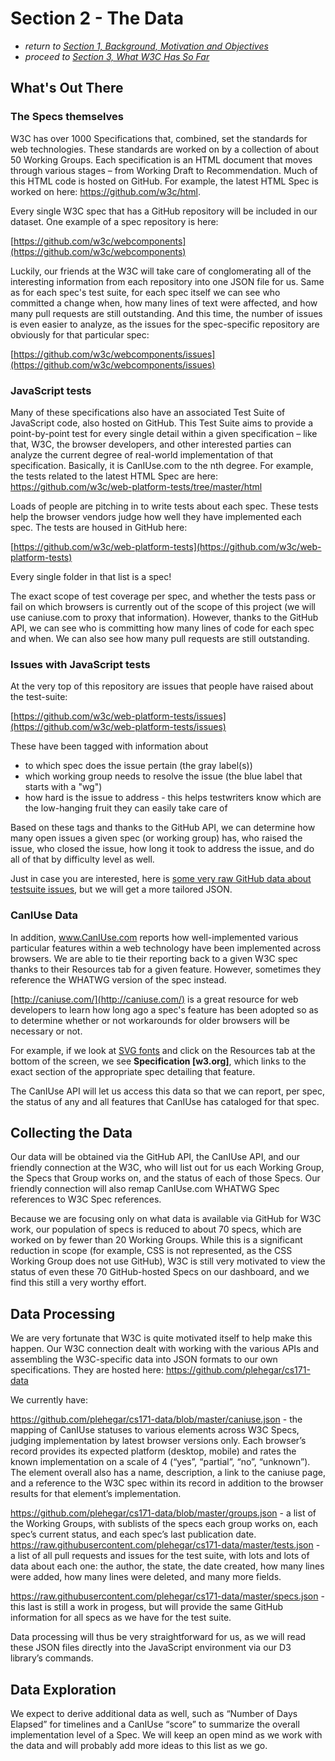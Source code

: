 # Section 2 - The Data

* *return to [Section 1, Background, Motivation and Objectives](background.md)*
* *proceed to [Section 3, What W3C Has So Far](existing.md)*

## What's Out There

### The Specs themselves

W3C has over 1000 Specifications that, combined, set the standards for web technologies.  These standards are worked on by a collection of about 50 Working Groups.  Each specification is an HTML document that moves through various stages – from Working Draft to Recommendation.  Much of this HTML code is hosted on GitHub.  For example, the latest HTML Spec is worked on here:  https://github.com/w3c/html.

Every single W3C spec that has a GitHub repository will be included in our dataset.  One example of a spec repository is here:

[https://github.com/w3c/webcomponents](https://github.com/w3c/webcomponents)

Luckily, our friends at the W3C will take care of conglomerating all of the interesting information from each repository into one JSON file for us.  Same as for each spec's test suite, for each spec itself we can see who committed a change when, how many lines of text were affected, and how many pull requests are still outstanding.  And this time, the number of issues is even easier to analyze, as the issues for the spec-specific repository are obviously for that particular spec:

[https://github.com/w3c/webcomponents/issues](https://github.com/w3c/webcomponents/issues)


### JavaScript tests

Many of these specifications also have an associated Test Suite of JavaScript code, also hosted on GitHub.  This Test Suite aims to provide a point-by-point test for every single detail within a given specification – like that, W3C, the browser developers, and other interested parties can analyze the current degree of real-world implementation of that specification.  Basically, it is CanIUse.com to the nth degree.  For example, the tests related to the latest HTML Spec are here:  https://github.com/w3c/web-platform-tests/tree/master/html

Loads of people are pitching in to write tests about each spec.  These tests help the browser vendors judge how well they have implemented each spec.  The tests are housed in GitHub here:

[https://github.com/w3c/web-platform-tests](https://github.com/w3c/web-platform-tests)

Every single folder in that list is a spec!

The exact scope of test coverage per spec, and whether the tests pass or fail on which browsers is currently out of the scope of this project (we will use caniuse.com to proxy that information).  However, thanks to the GitHub API, we can see who is committing how many lines of code for each spec and when.  We can also see how many pull requests are still outstanding.

### Issues with JavaScript tests

At the very top of this repository are issues that people have raised about the test-suite:

[https://github.com/w3c/web-platform-tests/issues](https://github.com/w3c/web-platform-tests/issues)

These have been tagged with information about
- to which spec does the issue pertain (the gray label(s))
- which working group needs to resolve the issue (the blue label that starts with a "wg")
- how hard is the issue to address - this helps testwriters know which are the low-hanging fruit they can easily take care of

Based on these tags and thanks to the GitHub API, we can determine how many open issues a given spec (or working group) has, who raised the issue, who closed the issue, how long it took to address the issue, and do all of that by difficulty level as well.

Just in case you are interested, here is [some very raw GitHub data about testsuite issues](sample_data/wpt-issues.json), but we will get a more tailored JSON.


### CanIUse Data

In addition, www.CanIUse.com reports how well-implemented various particular features within a web technology have been implemented across browsers.  We are able to tie their reporting back to a given W3C spec thanks to their Resources tab for a given feature.  However, sometimes they reference the WHATWG version of the spec instead.

[http://caniuse.com/](http://caniuse.com/) is a great resource for web developers to learn how long ago a spec's feature has been adopted so as to determine whether or not workarounds for older browsers will be necessary or not.

For example, if we look at [SVG fonts](http://caniuse.com/#feat=svg-fonts) and click on the Resources tab at the bottom of the screen, we see **Specification [w3.org]**, which links to the exact section of the appropriate spec detailing that feature.

The CanIUse API will let us access this data so that we can report, per spec, the status of any and all features that CanIUse has cataloged for that spec.


## Collecting the Data

Our data will be obtained via the GitHub API, the CanIUse API, and our friendly connection at the W3C, who will list out for us each Working Group, the Specs that Group works on, and the status of each of those Specs.  Our friendly connection will also remap CanIUse.com WHATWG Spec references to W3C Spec references.

Because we are focusing only on what data is available via GitHub for W3C work, our population of specs is reduced to about 70 specs, which are worked on by fewer than 20 Working Groups.  While this is a significant reduction in scope (for example, CSS is not represented, as the CSS Working Group does not use GitHub), W3C is still very motivated to view the status of even these 70 GitHub-hosted Specs on our dashboard, and we find this still a very worthy effort.

## Data Processing

We are very fortunate that W3C is quite motivated itself to help make this happen.  Our W3C connection dealt with working with the various APIs and assembling the W3C-specific data into JSON formats to our own specifications.  They are hosted here:  https://github.com/plehegar/cs171-data

We currently have:

https://github.com/plehegar/cs171-data/blob/master/caniuse.json - the mapping of CanIUse statuses to various elements across W3C Specs, judging implementation by latest browser versions only.  Each browser’s record provides its expected platform (desktop, mobile) and rates the known implementation on a scale of 4 (“yes”, “partial”, “no”, “unknown”).  The element overall also has a name, description, a link to the caniuse page, and a reference to the W3C spec within its record in addition to the browser results for that element’s implementation.

https://github.com/plehegar/cs171-data/blob/master/groups.json - a list of the Working Groups, with sublists of the specs each group works on, each spec’s current status, and each spec’s last publication date.
https://raw.githubusercontent.com/plehegar/cs171-data/master/tests.json - a list of all pull requests and issues for the test suite, with lots and lots of data about each one:  the author, the state, the date created, how many lines were added, how many lines were deleted, and many more fields.

https://raw.githubusercontent.com/plehegar/cs171-data/master/specs.json - this last is still a work in progess, but will provide the same GitHub information for all specs as we have for the test suite.

Data processing will thus be very straightforward for us, as we will read these JSON files directly into the JavaScript environment via our D3 library’s commands.


## Data Exploration

We expect to derive additional data as well, such as “Number of Days Elapsed” for timelines and a CanIUse “score” to summarize the overall implementation level of a Spec.  We will keep an open mind as we work with the data and will probably add more ideas to this list as we go.
